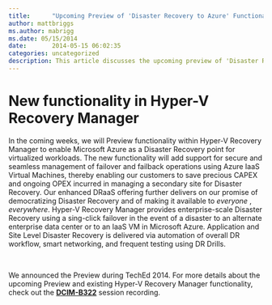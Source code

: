 ```yaml
---
title:      "Upcoming Preview of 'Disaster Recovery to Azure' Functionality in Hyper-V Recovery Manager"
author: mattbriggs
ms.author: mabrigg
ms.date: 05/15/2014
date:       2014-05-15 06:02:35
categories: uncategorized
description: This article discusses the upcoming preview of 'Disaster Recovery to Azure' Functionality in Hyper-V Recovery Manager.
---
```

# New functionality in Hyper-V Recovery Manager

In the coming weeks, we will Preview functionality within Hyper-V Recovery Manager to enable Microsoft Azure as a Disaster Recovery point for virtualized workloads. The new functionality will add support for secure and seamless management of failover and failback operations using Azure IaaS Virtual Machines, thereby enabling our customers to save precious CAPEX and ongoing OPEX incurred in managing a secondary site for Disaster Recovery. Our enhanced DRaaS offering further delivers on our promise of democratizing Disaster Recovery and of making it available to _everyone_ , _everywhere_. Hyper-V Recovery Manager provides enterprise-scale Disaster Recovery using a sing-click failover in the event of a disaster to an alternate enterprise data center or to an IaaS VM in Microsoft Azure. Application and Site Level Disaster Recovery is delivered via automation of overall DR workflow, smart networking, and frequent testing using DR Drills. 

 

We announced the Preview during TechEd 2014. For more details about the upcoming Preview and existing Hyper-V Recovery Manager functionality, check out the [**DCIM-B322**](https://channel9.msdn.com/Events/TechEd/NorthAmerica/2014/DCIM-B322#fbid=?hashlink=fbid) session recording. 
